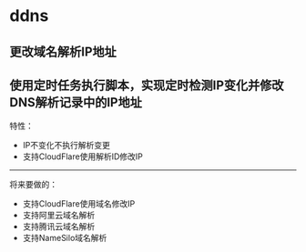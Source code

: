 # ddns
更改域名解析IP地址  
---  
使用定时任务执行脚本，实现定时检测IP变化并修改DNS解析记录中的IP地址
---
特性：
- IP不变化不执行解析变更
- 支持CloudFlare使用解析ID修改IP
---
将来要做的：
- 支持CloudFlare使用域名修改IP
- 支持阿里云域名解析
- 支持腾讯云域名解析
- 支持NameSilo域名解析